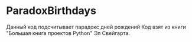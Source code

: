 # ParadoxBirthdays
Данный код подсчитывает парадокс дней рождений
Код взят из книги "Большая книга проектов Python" Эл Свейгарта.
